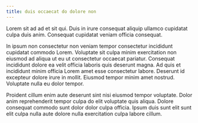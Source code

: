 ```yaml
---
title: duis occaecat do dolore non
---
```


Lorem sit ad ad et sit qui. Duis in irure consequat aliquip ullamco cupidatat culpa duis anim. Consequat cupidatat veniam officia consequat.

In ipsum non consectetur non veniam tempor consectetur incididunt cupidatat commodo Lorem. Voluptate sit culpa minim exercitation non eiusmod ad aliqua ut eu ut consectetur occaecat pariatur. Consequat incididunt dolore ea velit officia laboris quis deserunt magna. Ad quis et incididunt minim officia Lorem amet esse consectetur labore. Deserunt id excepteur dolore irure in mollit. Eiusmod tempor minim amet nostrud. Voluptate nulla eu dolor tempor.

Proident cillum enim aute deserunt sint nisi eiusmod tempor voluptate. Dolor anim reprehenderit tempor culpa do elit voluptate quis aliqua. Dolore consequat commodo sunt dolor dolor culpa officia. Ipsum duis sunt elit sunt elit culpa nulla aute dolore nulla exercitation culpa labore cillum.